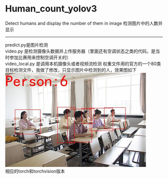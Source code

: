 # Human_count_yolov3
Detect humans and display the number of them in image 检测图片中的人数并显示
*** 
predict.py是图片检测    
video.py 是检测摄像头数据并上传服务器（里面还有空调状态之类的代码，是当时参加比赛用来控制空调开关的）   
video_local.py 是调用本机摄像头或者视频流检测
权重文件用的官方的一个80类目标检测文件，我做了修改，只显示图片中检测到的人，效果图如下   
![image](img.jpg)    
相应的torch和torchvision版本
